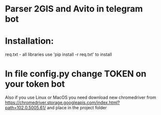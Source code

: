 # Parser 2GIS and Avito in telegram bot

# Installation:
req.txt - all libraries
use 'pip install -r req.txt' to install

# In file config.py change TOKEN on your token bot
Also if you use Linux or MacOS you need download new chromedriver from https://chromedriver.storage.googleapis.com/index.html?path=102.0.5005.61/
and place in the project folder
